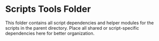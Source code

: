 # Scripts Tools Folder

This folder contains all script dependencies and helper modules for the scripts in the parent directory. Place all shared or script-specific dependencies here for better organization.
